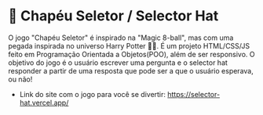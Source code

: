 # :tophat: Chapéu Seletor / Selector Hat

O jogo "Chapéu Seletor" é inspirado na "Magic 8-ball", mas com uma pegada inspirada no universo Harry Potter :mage_man:. É um projeto HTML/CSS/JS feito em Programação Orientada a Objetos(POO), além de ser responsivo. O objetivo do jogo é o usuário escrever uma pergunta e o selector hat responder a partir de uma resposta que pode ser a que o usuário esperava, ou não!

- Link do site com o jogo para você se divertir: https://selector-hat.vercel.app/
